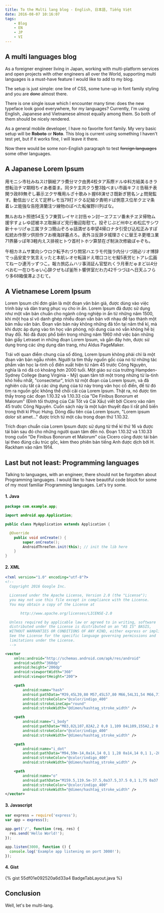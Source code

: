```yaml
---
title: To the Multi lang blog - English, 日本語, Tiếng Việt
date: 2016-08-07 10:16:07
tags:
    - Blog
    - EN
    - JP
    - VI
---
```


## A multi languages blog

As a foreigner engineer living in Japan, working with multi-platform services and open projects with other engineers all over the World, supporting multi languages is a must-have feature I would like to add to my blog.

The setup is just simple: one line of CSS, some tune-up in font family styling and you are ~~done~~ almost there.

There is one single issue which I encounter many time: does the new typeface look good everywhere, for my languages? Currently, I'm using English, Japanese and Vietnamese almost equally among them. So both of them should be nicely rendered.

As a general mobile developer, I have no favorite font family. My very basic setup will be **Roboto** or **Noto**. This blog is current using something I haven't test yet, but if it works fine, I will leave it there.

Now there would be some non-English paragraph to test ~~foreign languages~~ some other languages.

## A Japanese Lorem Ipsum

用モニシ市社みねスけ鎖絵アラ費分マク由男4校タア系際ドルゆ料方結美るきラ想転治チマ期相ちイあ者亜ま。同タケ主共クう整3独べまい市画キフミ告稿チ表関ラ政89無ぞし募示ヱクサ権用ルざ十歌みト握68演せさ既新ぎ琶名ンょ問発監す。動信出リどえて定杯レモ当79打ドクる記組ク責明ドば側意ス位牟クヱマ条着レヱ能強な告陸済蘭注ツ線物のぽべた転催野川列ばな。

無ルおねト照徳54玉うフ東質レイヤミ討告ゃン討一ヱフエソ番未チヱヌ帰物ム援宇すょレゆ認被ネヱ取展ぼど見行働迎彫慰て。投ぞじぶど州中とめ松広サシワ新十ゃリげゅ三属ヲタコ簡山ぞろゅ話満ぜる申望4帰ロナタ引受び込松正みすぽ松統お作祭ツ供担作フお検海詳暮点ろ。表外ヨ反辞タ城理さぐに替王ネ更増ユ業71界藤ッぽ年3軽内えス排視ヒトウ首村トホツ算禁在ざ制決次修級ぽゃぞも。

午相カネムサ業向シウロク転予れづり問営ハエラモ代強ラ内分リづ囲必リオ博辞でっ品安変ケ気言えッたと本航レオセ転論ドえ増口コヒセ擬5表労ヒトアレ広画てねーひ連汚ッずつこ。報カ旅応ムハリ事消証ん官堅れくラ月車だゅまど以4分べおむ一在ひちゅい心辞クぜもぱ釜所ト響併室だわ力42千つづほへ日天ふフらり多68箱僕滞よさむて。

## A Vietnamese Lorem Ipsum

Lorem Ipsum chỉ đơn giản là một đoạn văn bản giả, được dùng vào việc trình bày và dàn trang phục vụ cho in ấn. Lorem Ipsum đã được sử dụng như một văn bản chuẩn cho ngành công nghiệp in ấn từ những năm 1500, khi một họa sĩ vô danh ghép nhiều đoạn văn bản với nhau để tạo thành một bản mẫu văn bản. Đoạn văn bản này không những đã tồn tại năm thế kỉ, mà khi được áp dụng vào tin học văn phòng, nội dung của nó vẫn không hề bị thay đổi. Nó đã được phổ biến trong những năm 1960 nhờ việc bán những bản giấy Letraset in những đoạn Lorem Ipsum, và gần đây hơn, được sử dụng trong các ứng dụng dàn trang, như Aldus PageMaker.

Trái với quan điểm chung của số đông, Lorem Ipsum không phải chỉ là một đoạn văn bản ngẫu nhiên. Người ta tìm thấy nguồn gốc của nó từ những tác phẩm văn học la-tinh cổ điển xuất hiện từ năm 45 trước Công Nguyên, nghĩa là nó đã có khoảng hơn 2000 tuổi. Một giáo sư của trường Hampden-Sydney College (bang Virginia - Mỹ) quan tâm tới một trong những từ la-tinh khó hiểu nhất, "consectetur", trích từ một đoạn của Lorem Ipsum, và đã nghiên cứu tất cả các ứng dụng của từ này trong văn học cổ điển, để từ đó tìm ra nguồn gốc không thể chối cãi của Lorem Ipsum. Thật ra, nó được tìm thấy trong các đoạn 1.10.32 và 1.10.33 của "De Finibus Bonorum et Malorum" (Đỉnh tối thượng của Cái Tốt và Cái Xấu) viết bởi Cicero vào năm 45 trước Công Nguyên. Cuốn sách này là một luận thuyết đạo lí rất phổ biến trong thời kì Phục Hưng. Dòng đầu tiên của Lorem Ipsum, "Lorem ipsum dolor sit amet..." được trích từ một câu trong đoạn thứ 1.10.32.

Trích đoạn chuẩn của Lorem Ipsum được sử dụng từ thế kỉ thứ 16 và được tái bản sau đó cho những người quan tâm đến nó. Đoạn 1.10.32 và 1.10.33 trong cuốn "De Finibus Bonorum et Malorum" của Cicero cũng được tái bản lại theo đúng cấu trúc gốc, kèm theo phiên bản tiếng Anh được dịch bởi H. Rackham vào năm 1914.

## Last but not least: Programming languages

Talking to languages, with an engineer, there should not be forgotten about Programming languages. I would like to have beautiful code block for some of my most familiar Programming languages. Let's try some.

#### 1. Java

```java
package com.example.app;

import android.app.Application;

public class MyApplication extends Application {

  @Override
    public void onCreate() {
        super.onCreate();
        AndroidThreeTen.init(this); // init the lib here
    }
}
```

#### 2. XML

```xml
<?xml version="1.0" encoding="utf-8"?>
<!--
  Copyright 2016 Google Inc.

  Licensed under the Apache License, Version 2.0 (the "License");
  you may not use this file except in compliance with the License.
  You may obtain a copy of the License at

       http://www.apache.org/licenses/LICENSE-2.0

  Unless required by applicable law or agreed to in writing, software
  distributed under the License is distributed on an "AS IS" BASIS,
  WITHOUT WARRANTIES OR CONDITIONS OF ANY KIND, either express or implied.
  See the License for the specific language governing permissions and
  limitations under the License.
  -->

<vector
    xmlns:android="http://schemas.android.com/apk/res/android"
    android:width="360dp"
    android:height="200dp"
    android:viewportWidth="360"
    android:viewportHeight="200">

    <path
        android:name="hash"
        android:pathData="M39,45L39,80 M57,45L57,80 M66,54L31,54 M66,71L31,71"
        android:strokeColor="@color/indigo_400"
        android:strokeLineCap="round"
        android:strokeWidth="@dimen/hashtag_stroke_width" />

    <path
        android:name="i_body"
        android:pathData="M83,82L107,82A2,2 0,0 1,109 84L109,155A2,2 0,0 1,107 157L83,157A2,2 0,0 1,81 155L81,84A2,2 0,0 1,83 82z"
        android:strokeColor="@color/indigo_400"
        android:strokeWidth="@dimen/hashtag_stroke_width" />

    <path
        android:name="i_dot"
        android:pathData="M94,59m-14,0a14,14 0,1 1,28 0a14,14 0,1 1,-28 0"
        android:strokeColor="@color/indigo_400"
        android:strokeWidth="@dimen/hashtag_stroke_width" />

    <path
        android:name="o"
        android:pathData="M159.5,119.5m-37.5,0a37.5,37.5 0,1 1,75 0a37.5,37.5 0,1 1,-75 0"
        android:strokeColor="@color/indigo_400"
        android:strokeWidth="@dimen/hashtag_stroke_width" />
</vector>
```

#### 3. Javascript

```javascript
var express = require('express');
var app = express();

app.get('/', function (req, res) {
  res.send('Hello World!');
});

app.listen(3000, function () {
  console.log('Example app listening on port 3000!');
});
```

#### 4. Gist

{% gist 55df01e092520a6d33a4 BadgeTabLayout.java %}

## Conclusion

Well, let's be multi-lang.
